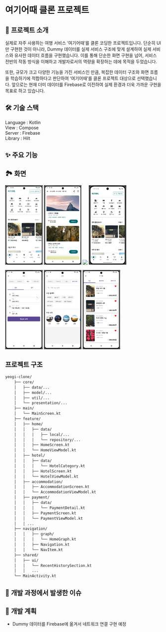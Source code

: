 # 여기어때 클론 프로젝트

## 📖 프로젝트 소개
실제로 자주 사용하는 여행 서비스 ‘여기어때’를 클론 코딩한 프로젝트입니다.
단순히 UI만 구현한 것이 아니라, Dummy 데이터를 실제 서비스 구조에 맞게 설계하여 실제 서비스와 유사한 데이터 흐름을 구현했습니다. 
이를 통해 단순한 화면 구현을 넘어, 서비스 전반의 작동 방식을 이해하고 개발자로서의 역량을 확장하는 데에 목적을 두었습니다.

또한, 규모가 크고 다양한 기능을 가진 서비스인 만큼, 복잡한 데이터 구조와 화면 흐름을 학습하기에 적합하다고 판단하여 ‘여기어때’를 클론 프로젝트 대상으로 선택했습니다. 
앞으로는 현재 더미 데이터를 Firebase로 이전하여 실제 환경과 더욱 가까운 구현을 목표로 하고 있습니다.

## 🛠 기술 스택
Language : Kotlin <br>
View : Compose <br>
Server : Firebase <br>
Library : Hilt <br>

## ✨ 주요 기능

## 🏞️ 화면
<p>
  <img src="./images/yeogi-1.gif" width="24%">
  <img src="./images/yeogi-2.gif" width="24%">
  <img src="./images/yeogi-3.gif" width="24%">
  <img src="./images/yeogi-4.gif" width="24%">
</p>
<p>
  <img src="./images/yeogi-4.png" width="24%">
  <img src="./images/yeogi-5.png" width="24%">
  <img src="./images/yeogi-6.png" width="24%">
</p>

## 프로젝트 구조
```markdown
yeogi-clone/
    ├── core/
    │   ├── data/...
    │   ├── model/...
    │   ├── util/...
    │   └── presentation/...
    ├── main/
    │   └── MainScreen.kt
    ├── feature/
    │   ├── home/
    │   │   ├── data/
    │   │   │   ├── local/...
    │   │   │   └── repository/...
    │   │   ├── HomeScreen.kt
    │   │   └── HomeViewModel.kt
    │   ├── hotel/
    │   │   ├── data/
    │   │   │   └── HotelCategory.kt
    │   │   ├── HotelScreen.kt
    │   │   └── HotelViewModel.kt
    │   ├── accommodation/
    │   │   ├── AccommodationScreen.kt
    │   │   └── AccommodationViewModel.kt
    │   ├── payment/
    │   │   ├── data/
    │   │   │   └── PaymentDetail.kt
    │   │   ├── PaymentScreen.kt
    │   │   └── PaymentViewModel.kt
    │   │ ...
    ├── navigation/
    │   │   ├── graph/
    │   │   │   └── HomeGraph.kt
    │   │   ├── Navigation.kt
    │   │   └── NavItem.kt
    ├── shared/
    │   ├── ui/
    │   │   └── RecentHistorySection.kt
    │   │   ...
    └── MainActivity.kt
```

## 👀 개발 과정에서 발생한 이슈

## 🎯 개발 계획
- Dummy 데이터를 Firebase에 옮겨서 네트워크 연결 구현 예정
